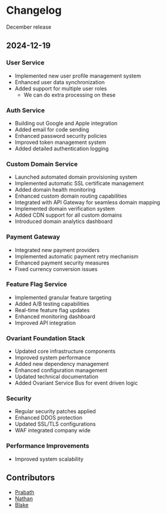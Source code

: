 # Changelog

December release

## 2024-12-19

### User Service
- Implemented new user profile management system
- Enhanced user data synchronization
- Added support for multiple user roles
    - We can do extra processing on these

### Auth Service
- Building out Google and Apple integration
- Added email for code sending
- Enhanced password security policies
- Improved token management system
- Added detailed authentication logging

### Custom Domain Service
- Launched automated domain provisioning system
- Implemented automatic SSL certificate management
- Added domain health monitoring
- Enhanced custom domain routing capabilities
- Integrated with API Gateway for seamless domain mapping
- Implemented domain verification system
- Added CDN support for all custom domains
- Introduced domain analytics dashboard

### Payment Gateway
- Integrated new payment providers
- Implemented automatic payment retry mechanism
- Enhanced payment security measures
- Fixed currency conversion issues

### Feature Flag Service
- Implemented granular feature targeting
- Added A/B testing capabilities
- Real-time feature flag updates
- Enhanced monitoring dashboard
- Improved API integration

### Ovariant Foundation Stack
- Updated core infrastructure components
- Improved system performance
- Added new dependency management
- Enhanced configuration management
- Updated technical documentation
- Added Ovariant Service Bus for event driven logic

### Security
- Regular security patches applied
- Enhanced DDOS protection
- Updated SSL/TLS configurations
- WAF integrated company wide

### Performance Improvements
- Improved system scalability

## Contributors
- [Prabath](https://www.linkedin.com/in/prabath-udakandage-661187199/)
- [Nathan](https://www.linkedin.com/in/nathan-nguyen-1b40b1188/)
- [Blake](https://www.linkedin.com/in/blake-meier-335529321/) 
